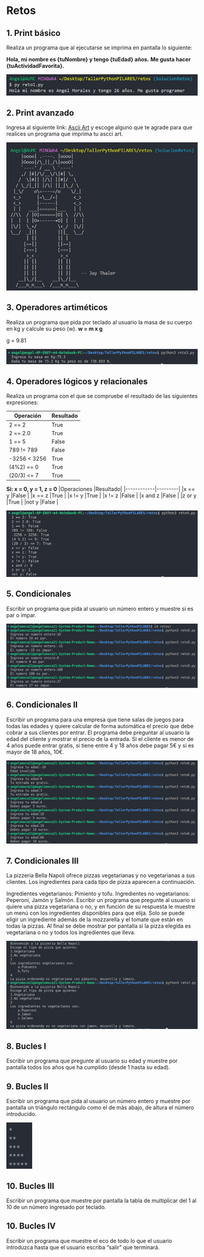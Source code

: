 # Retos

## 1. Print básico
Realiza un programa que al ejecutarse se imprima en pantalla lo siguiente:

**Hola, mi nombre es {tuNombre} y tengo {tuEdad} años.**
**Me gusta hacer {tuActividadFavorita}.**

![Reto1](https://github.com/angelumoca21/TallerPythonPILARES/blob/main/img/reto1.png)

## 2. Print avanzado
Ingresa al siguiente link: [Ascii Art](https://www.asciiart.eu/) y escoge alguno que te agrade para que realices un programa que imprima tu ascci art.

![Reto2](https://github.com/angelumoca21/TallerPythonPILARES/blob/main/img/reto2.png)

## 3. Operadores artiméticos
Realiza un programa que pida por teclado al usuario la masa de su cuerpo en kg y calcule su peso (w). 
**w = m x g** 

g = 9.81

![Reto3](https://github.com/angelumoca21/TallerPythonPILARES/blob/main/img/reto3.png)

## 4. Operadores lógicos y relacionales
Realiza un programa con el que se compruebe el resultado de las siguientes expresiones: 

|Operación   |Resultado|
|------------|---------|
|2 == 2      |True     |
|2 == 2.0    |True     |
|1 == 5      |False    |
|789 != 789  |False    |
|-3256 < 3256|True     |
|(4%2) == 0  |True     |
|(20/3) <= 7 |True     |



**Si: x = 0, y = 1, z = 0**
|Operaciones |Resultado|
|------------|---------|
|x == y      |False    |
|x == z      |True     |
|x != y      |True     |
|x != z      |False    |
|x and z     |False    |
|z or y      |True     |
|not y       |False    |

![Reto4](https://github.com/angelumoca21/TallerPythonPILARES/blob/main/img/reto4.png)

## 5. Condicionales
Escribir un programa que pida al usuario un número entero y muestre si es par o impar.

![Reto5](https://github.com/angelumoca21/TallerPythonPILARES/blob/main/img/reto5.png)

## 6. Condicionales II
Escribir un programa para una empresa que tiene salas de juegos para todas las edades y quiere calcular de forma automática el precio que debe cobrar a sus clientes por entrar. El programa debe preguntar al usuario la edad del cliente y mostrar el precio de la entrada. Si el cliente es menor de 4 años puede entrar gratis, si tiene entre 4 y 18 años debe pagar 5€ y si es mayor de 18 años, 10€.

![Reto6](https://github.com/angelumoca21/TallerPythonPILARES/blob/main/img/reto6.png)

## 7. Condicionales III
La pizzería Bella Napoli ofrece pizzas vegetarianas y no vegetarianas a sus clientes. Los ingredientes para cada tipo de pizza aparecen a continuación.

Ingredientes vegetarianos: Pimiento y tofu.
Ingredientes no vegetarianos: Peperoni, Jamón y Salmón.
Escribir un programa que pregunte al usuario si quiere una pizza vegetariana o no, y en función de su respuesta le muestre un menú con los ingredientes disponibles para que elija. Solo se puede eligir un ingrediente además de la mozzarella y el tomate que están en todas la pizzas. Al final se debe mostrar por pantalla si la pizza elegida es vegetariana o no y todos los ingredientes que lleva.

![Reto7](https://github.com/angelumoca21/TallerPythonPILARES/blob/main/img/reto7.png)

## 8. Bucles I
Escribir un programa que pregunte al usuario su edad y muestre por pantalla todos los años que ha cumplido (desde 1 hasta su edad).

## 9. Bucles II
Escribir un programa que pida al usuario un número entero y muestre por pantalla un triángulo rectángulo como el de más abajo, de altura el número introducido.

![BuclesII](https://github.com/angelumoca21/TallerPythonPILARES/blob/main/img/triangulo.png)

## 10. Bucles III
Escribir un programa que muestre por pantalla la tabla de multiplicar del 1 al 10 de un número ingresado por teclado.

## 10. Bucles IV
Escribir un programa que muestre el eco de todo lo que el usuario introduzca hasta que el usuario escriba “salir” que terminará.